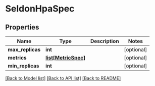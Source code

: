 # SeldonHpaSpec

## Properties
Name | Type | Description | Notes
------------ | ------------- | ------------- | -------------
**max_replicas** | **int** |  | [optional] 
**metrics** | [**list[MetricSpec]**](MetricSpec.md) |  | [optional] 
**min_replicas** | **int** |  | [optional] 

[[Back to Model list]](../README.md#documentation-for-models) [[Back to API list]](../README.md#documentation-for-api-endpoints) [[Back to README]](../README.md)


